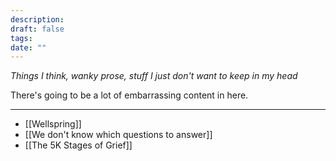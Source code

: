```yaml
---
description: 
draft: false
tags: 
date: ""
---
```

*Things I think, wanky prose, stuff I just don't want to keep in my head*

There's going to be a lot of embarrassing content in here.

---
- [[Wellspring]]
- [[We don't know which questions to answer]]
- [[The 5K Stages of Grief]]
